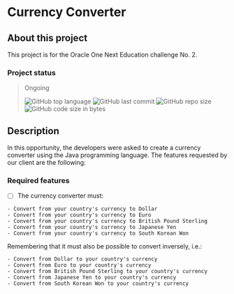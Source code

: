 # Currency Converter

## About this project

This project is for the Oracle One Next Education challenge No. 2.

### Project status

> Ongoing
>
> ![GitHub top language](https://img.shields.io/github/languages/top/loo-kuhs/currency-converter?style=for-the-badge)
> ![GitHub last commit](https://img.shields.io/github/last-commit/loo-kuhs/currency-converter?style=for-the-badge)
> ![GitHub repo size](https://img.shields.io/github/repo-size/loo-kuhs/currency-converter?style=for-the-badge)
> ![GitHub code size in bytes](https://img.shields.io/github/languages/code-size/loo-kuhs/currency-converter?style=for-the-badge)


## Description

In this opportunity, the developers were asked to create a
currency converter using the Java programming language. The
features requested by our client are the following:

### Required features

- [ ] The currency converter must:

```text
- Convert from your country's currency to Dollar
- Convert from your country's currency to Euro
- Convert from your country's currency to British Pound Sterling
- Convert from your country's currency to Japanese Yen
- Convert from your country's currency to South Korean Won
```

Remembering that it must also be possible to convert inversely, i.e.:

```text
- Convert from Dollar to your country's currency
- Convert from Euro to your country's currency
- Convert from British Pound Sterling to your country's currency
- Convert from Japanese Yen to your country's currency
- Convert from South Korean Won to your country's currency
```